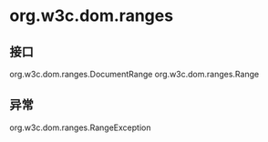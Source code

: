 # org.w3c.dom.ranges

## 接口

org.w3c.dom.ranges.DocumentRange
org.w3c.dom.ranges.Range

## 异常

org.w3c.dom.ranges.RangeException




